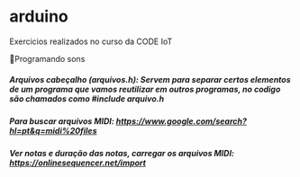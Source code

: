 # arduino
 Exercicios realizados no curso da CODE IoT


📁Programando sons 
##### Arquivos cabeçalho (arquivos.h): Servem para separar certos elementos de um programa que vamos reutilizar em outros programas, no codigo são chamados como #include arquivo.h

##### Para buscar arquivos MIDI: https://www.google.com/search?hl=pt&q=midi%20files
##### Ver notas e duração das notas, carregar os arquivos MIDI: https://onlinesequencer.net/import
